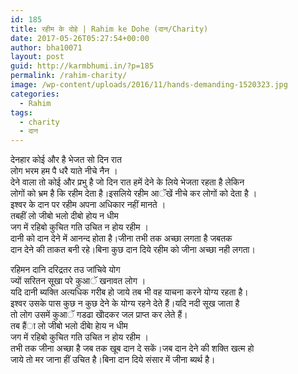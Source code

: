 ```yaml
---
id: 185
title: रहीम के दोहे | Rahim ke Dohe (दान/Charity)
date: 2017-05-26T05:27:54+00:00
author: bha10071
layout: post
guid: http://karmbhumi.in/?p=185
permalink: /rahim-charity/
image: /wp-content/uploads/2016/11/hands-demanding-1520323.jpg
categories:
  - Rahim
tags:
  - charity
  - दान
---
```

<div class="doha">
  <div class="hindi original">
    देनहार कोई और है भेजत सो दिन रात<br /> लोग भरम हम पै धरै याते नीचे नैन ।
  </div>
  
  <div class="hindi">
    देने वाला तो कोई और प्रभु है जो दिन रात हमें देने के लिये भेजता रहता है लेकिन<br /> लोगों को भ्रम है कि रहीम देता है।इसलिये रहीम आॅखें नीचे कर लोगों को देता है ।<br /> इश्वर के दान पर रहीम अपना अधिकार नहीं मानते ।
  </div>
</div>

<div class="doha">
  <div class="hindi original">
    तबहीं लो जीबो भलो दीबो होय न धीम<br /> जग में रहिबो कुचित गति उचित न होय रहीम ।
  </div>
  
  <div class="hindi">
    दानी को दान देने में आनन्द होता है।जीना तभी तक अच्छा लगता है जबतक<br /> दान देने की ताकत बनी रहे।बिना कुछ दान दिये रहीम को जीना अच्छा नही लगता।</p>
  </div>
</div>

<div class="doha">
  <div class="hindi original">
    रहिमन दानि दरिद्रतर तउ जांचिवे योग<br /> ज्यों सरितन सूखा परे कुआॅ खनावत लोग ।
  </div>
  
  <div class="hindi">
    यदि दानी ब्यक्ति अत्यधिक गरीब हो जाये तब भी वह याचना करने योग्य रहता है।<br /> इश्वर उसके पास कुछ न कुछ देने के योग्य रहने देते हैं।यदि नदी सूख जाता है<br /> तो लोग उसमें कुआॅ गडढा खोेदकर जल प्राप्त कर लेते हैं।
  </div>
</div>

<div class="doha">
  <div class="hindi original">
    तब हैंा लो जीबो भलो दीबेा हेाय न धीम<br /> जग में रहिबो कुचित गति उचित न होय रहीम ।
  </div>
  
  <div class="hindi">
    तभी तक जीना अच्छा है जब तक खूब दान दे सकें।जब दान देने की शक्ति खत्म हो<br /> जाये तो मर जाना हीं उचित है।बिना दान दिये संसार में जीना ब्यर्थ है।
  </div>
</div>